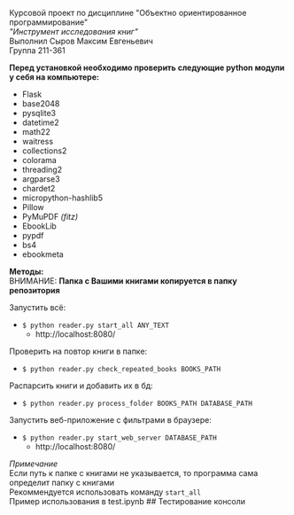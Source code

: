 Курсовой проект по дисциплине "Объектно ориентированное программирование"  
_"Инструмент исследования книг"_  
Выполнил Сыров Максим Евгеньевич  
Группа 211-361  

**Перед установкой необходимо проверить следующие python модули у себя на компьютере:**
- Flask
- base2048
- pysqlite3 
- datetime2
- math22
- waitress
- collections2
- colorama
- threading2
- argparse3
- chardet2
- micropython-hashlib5
- Pillow
- PyMuPDF _(fitz)_
- EbookLib
- pypdf
- bs4
- ebookmeta

**Методы:**  
ВНИМАНИЕ: **Папка с Вашими книгами копируется в папку репозитория**  

Запустить всё:  
- `$ python reader.py start_all ANY_TEXT`
  - http://localhost:8080/

Проверить на повтор книги в папке:  
- `$ python reader.py check_repeated_books BOOKS_PATH`

Распарсить книги и добавить их в бд:  
- `$ python reader.py process_folder BOOKS_PATH DATABASE_PATH`

Запустить веб-приложение с фильтрами в браузере:  
- `$ python reader.py start_web_server DATABASE_PATH`
    - http://localhost:8080/

_Примечание_  
  Если путь к папке с книгами не указывается, то программа сама определит папку с книгами  
  Рекоммендуется использовать команду `start_all`  
Пример использования в test.ipynb ## Тестирование консоли  

